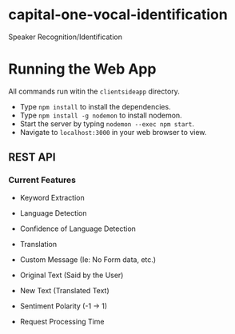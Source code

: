 # capital-one-vocal-identification
Speaker Recognition/Identification

# Running the Web App
All commands run witin the `clientsideapp` directory.

- Type `npm install` to install the dependencies.
- Type `npm install -g nodemon` to install nodemon.
- Start the server by typing `nodemon --exec npm start`.
- Navigate to `localhost:3000` in your web browser to view.

## REST API

### Current Features

- Keyword Extraction

- Language Detection

- Confidence of Language Detection

- Translation

- Custom Message (Ie: No Form data, etc.)

- Original Text (Said by the User)

- New Text (Translated Text)

- Sentiment Polarity (-1 -> 1)

- Request Processing Time
